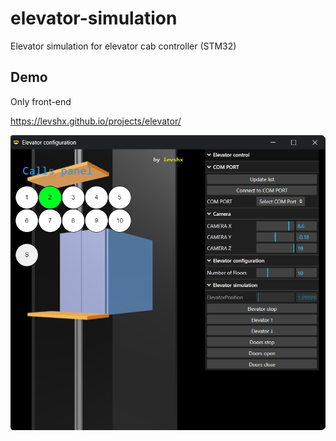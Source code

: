 
# elevator-simulation

Elevator simulation for elevator cab controller (STM32)


## Demo

Only front-end

https://levshx.github.io/projects/elevator/

  

<img src="/screenshot.png" 
  width="600px" alt="App screenshot">

  
